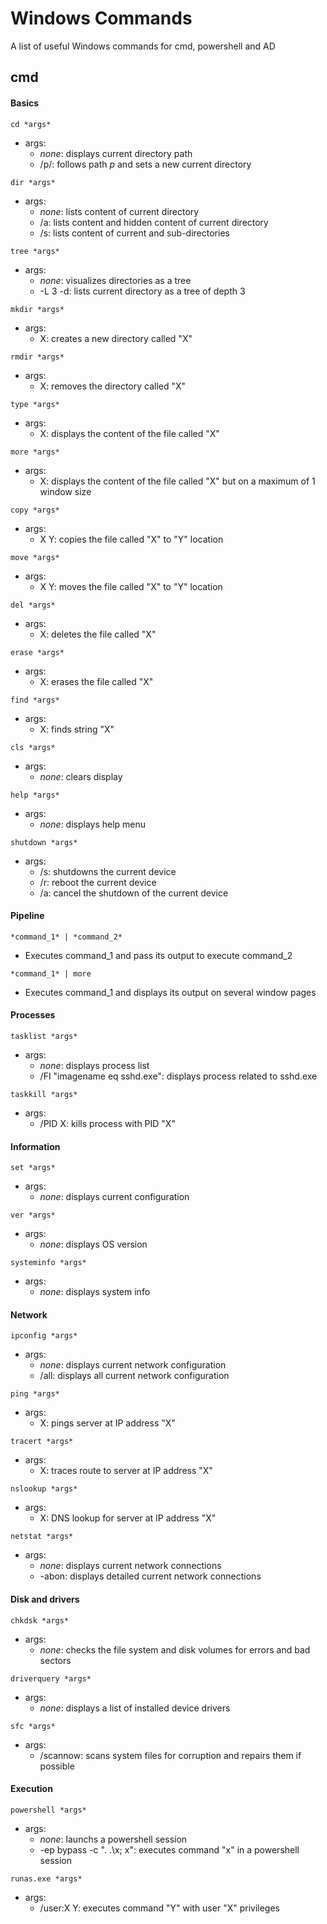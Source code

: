 # Windows Commands

A list of useful Windows commands for cmd, powershell and AD

## cmd

#### Basics

```
cd *args*
```

* args:
	* *none*: displays current directory path
	* /p/: follows path *p* and sets a new current directory

```
dir *args*
```

* args:
	* *none*: lists content of current directory
	* /a: lists content and hidden content of current directory
	* /s: lists content of current and sub-directories

```
tree *args*
```

* args:
	* *none*: visualizes directories as a tree
	* -L 3 -d: lists current directory as a tree of depth 3

```
mkdir *args*
```

* args:
	* X: creates a new directory called "X"

```
rmdir *args*
```

* args:
	* X: removes the directory called "X"

```
type *args*
```

* args:
	* X: displays the content of the file called "X"

```
more *args*
```

* args:
	* X: displays the content of the file called "X" but on a maximum of 1 window size

```
copy *args*
```

* args:
	* X Y: copies the file called "X" to "Y" location

```
move *args*
```

* args:
	* X Y: moves the file called "X" to "Y" location

```
del *args*
```

* args:
	* X: deletes the file called "X"

```
erase *args*
```

* args:
	* X: erases the file called "X"

```
find *args*
```

* args:
	* X: finds string "X"

```
cls *args*
```

* args:
	* *none*: clears display

```
help *args*
```

* args:
	* *none*: displays help menu

```
shutdown *args*
```

* args:
	* /s: shutdowns the current device
	* /r: reboot the current device
	* /a: cancel the shutdown of the current device

#### Pipeline

```
*command_1* | *command_2*
```

* Executes command_1 and pass its output to execute command_2

```
*command_1* | more
```

* Executes command_1 and displays its output on several window pages

#### Processes

```
tasklist *args*
```

* args:
	* *none*: displays process list
	* /FI "imagename eq sshd.exe": displays process related to sshd.exe

```
taskkill *args*
```

* args:
	* /PID X: kills process with PID "X"

#### Information

```
set *args*
```

* args:
	* *none*: displays current configuration

```
ver *args*
```

* args:
	* *none*: displays OS version

```
systeminfo *args*
```

* args:
	* *none*: displays system info

#### Network

```
ipconfig *args*
```

* args:
	* *none*: displays current network configuration
	* /all: displays all current network configuration

```
ping *args*
```

* args:
	* X: pings server at IP address "X"

```
tracert *args*
```

* args:
	* X: traces route to server at IP address "X"

```
nslookup *args*
```

* args:
	* X: DNS lookup for server at IP address "X"

```
netstat *args*
```

* args:
	* *none*: displays current network connections
	* -abon: displays detailed current network connections

#### Disk and drivers

```
chkdsk *args*
```

* args:
	* *none*: checks the file system and disk volumes for errors and bad sectors

```
driverquery *args*
```

* args:
	* *none*: displays a list of installed device drivers

```
sfc *args*
```

* args:
	* /scannow: scans system files for corruption and repairs them if possible

#### Execution

```
powershell *args*
```

* args:
	* *none*: launchs a powershell session
	* -ep bypass -c ". .\x; x": executes command "x" in a powershell session

```
runas.exe *args*
```

* args:
	* /user:X Y: executes command "Y" with user "X" privileges